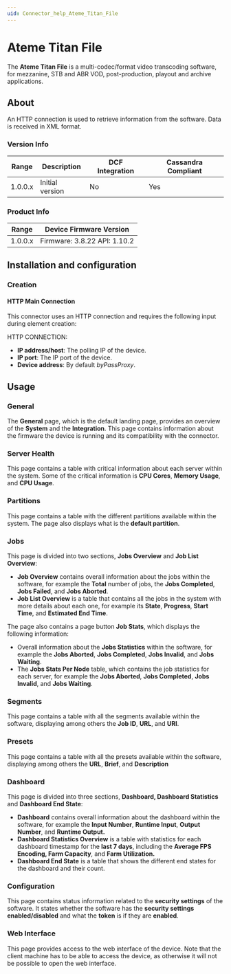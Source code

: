 ```yaml
---
uid: Connector_help_Ateme_Titan_File
---
```


# Ateme Titan File

The **Ateme Titan File** is a multi-codec/format video transcoding software, for mezzanine, STB and ABR VOD, post-production, playout and archive applications.

## About

An HTTP connection is used to retrieve information from the software. Data is received in XML format.

### Version Info

| Range | Description | DCF Integration | Cassandra Compliant |
|------------------|-----------------|---------------------|-------------------------|
| 1.0.0.x          | Initial version | No                  | Yes                     |

### Product Info

| Range     | Device Firmware Version      |
|------------------|------------------------------|
| 1.0.0.x          | Firmware: 3.8.22 API: 1.10.2 |

## Installation and configuration

### Creation

#### HTTP Main Connection

This connector uses an HTTP connection and requires the following input during element creation:

HTTP CONNECTION:

- **IP address/host**: The polling IP of the device.
- **IP port**: The IP port of the device.
- **Device address**: By default *byPassProxy*.

## Usage

### General

The **General** page, which is the default landing page, provides an overview of the **System** and the **Integration**. This page contains information about the firmware the device is running and its compatibility with the connector.

### Server Health

This page contains a table with critical information about each server within the system. Some of the critical information is **CPU Cores**, **Memory Usage**, and **CPU Usage**.

### Partitions

This page contains a table with the different partitions available within the system. The page also displays what is the **default partition**.

### Jobs

This page is divided into two sections, **Jobs Overview** and **Job List Overview**:

- **Job Overview** contains overall information about the jobs within the software, for example the **Total** number of jobs, the **Jobs Completed**, **Jobs Failed**, and **Jobs Aborted**.
- **Job List Overview** is a table that contains all the jobs in the system with more details about each one, for example its **State**, **Progress**, **Start Time**, and **Estimated End Time**.

The page also contains a page button **Job Stats**, which displays the following information:

- Overall information about the **Jobs Statistics** within the software, for example the **Jobs Aborted**, **Jobs Completed**, **Jobs Invalid**, and **Jobs Waiting**.
- The **Jobs Stats Per Node** table, which contains the job statistics for each server, for example the **Jobs Aborted**, **Jobs Completed**, **Jobs Invalid**, and **Jobs Waiting**.

### Segments

This page contains a table with all the segments available within the software, displaying among others the **Job ID**, **URL**, and **URI**.

### Presets

This page contains a table with all the presets available within the software, displaying among others the **URL**, **Brief**, and **Description**

### Dashboard

This page is divided into three sections, **Dashboard, Dashboard Statistics** and **Dashboard End State**:

- **Dashboard** contains overall information about the dashboard within the software, for example the **Input Number**, **Runtime Input**, **Output Number**, and **Runtime Output.**
- **Dashboard Statistics Overview** is a table with statistics for each dashboard timestamp for the **last 7 days**, including the **Average FPS Encoding, Farm Capacity**, and **Farm Utilization.**
- **Dashboard End State** is a table that shows the different end states for the dashboard and their count.

### Configuration

This page contains status information related to the **security settings** of the software. It states whether the software has the **security settings enabled/disabled** and what the **token** is if they are **enabled**.

### Web Interface

This page provides access to the web interface of the device. Note that the client machine has to be able to access the device, as otherwise it will not be possible to open the web interface.
